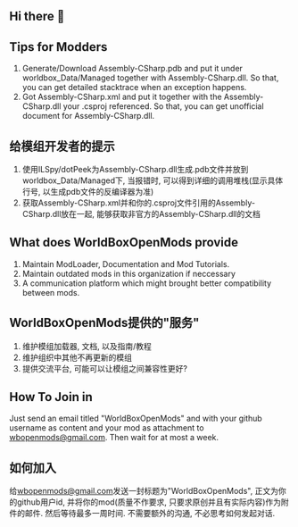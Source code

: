 ## Hi there 👋

## Tips for Modders
1. Generate/Download Assembly-CSharp.pdb and put it under worldbox_Data/Managed together with Assembly-CSharp.dll. So that, you can get detailed stacktrace when an exception happens.
2. Got Assembly-CSharp.xml and put it together with the Assembly-CSharp.dll your .csproj referenced. So that, you can get unofficial document for Assembly-CSharp.dll.

## 给模组开发者的提示
1. 使用ILSpy/dotPeek为Assembly-CSharp.dll生成.pdb文件并放到worldbox_Data/Managed下, 当报错时, 可以得到详细的调用堆栈(显示具体行号, 以生成pdb文件的反编译器为准)
2. 获取Assembly-CSharp.xml并和你的.csproj文件引用的Assembly-CSharp.dll放在一起, 能够获取非官方的Assembly-CSharp.dll的文档

## What does WorldBoxOpenMods provide

1. Maintain ModLoader, Documentation and Mod Tutorials.
2. Maintain outdated mods in this organization if neccessary
3. A communication platform which might brought better compatibility between mods.

## WorldBoxOpenMods提供的"服务"

1. 维护模组加载器, 文档, 以及指南/教程
2. 维护组织中其他不再更新的模组
3. 提供交流平台, 可能可以让模组之间兼容性更好?

## How To Join in

Just send an email titled "WorldBoxOpenMods" and with your github username as content and your mod as attachment to <wbopenmods@gmail.com>. Then wait for at most a week.

## 如何加入

给<wbopenmods@gmail.com>发送一封标题为"WorldBoxOpenMods", 正文为你的github用户id, 并将你的mod(质量不作要求, 只要求原创并且有实际内容)作为附件的邮件. 然后等待最多一周时间. 不需要额外的沟通, 不必思考如何发起对话.

